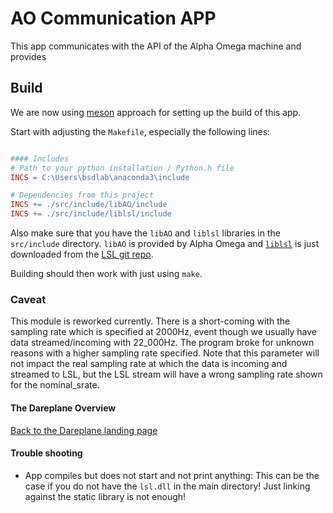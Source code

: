 # AO Communication APP

This app communicates with the API of the Alpha Omega machine and provides

## Build

We are now using [meson]() approach for setting up the build of this app.



Start with adjusting the `Makefile`, especially the following lines:

```Makefile

#### Includes
# Path to your python installation / Python.h file
INCS = C:\Users\bsdlab\anaconda3\include

# Dependencies from this project
INCS += ./src/include/libAO/include
INCS += ./src/include/liblsl/include

```

Also make sure that you have the `libAO` and `liblsl` libraries in the `src/include` directory. `libAO` is provided by Alpha Omega and [`liblsl`](https://github.com/sccn/liblsl) is just downloaded from the [LSL git repo](https://github.com/sccn/liblsl).

Building should then work with just using `make`.

### Caveat

This module is reworked currently. There is a short-coming with the sampling rate which is specified at 2000Hz, event though we usually have data streamed/incoming with 22_000Hz. The program broke for unknown reasons with a higher sampling rate specified. Note that this parameter will not impact the real sampling rate at which the data is incoming and streamed to LSL, but the LSL stream will have a wrong sampling rate shown for the nominal_srate.

#### The Dareplane Overview

[Back to the Dareplane landing page](https://github.com/bsdlab/Dareplane)


#### Trouble shooting

- App compiles but does not start and not print anything: This can be the case if you do not have the `lsl.dll` in the main directory! Just linking against the static library is not enough!

